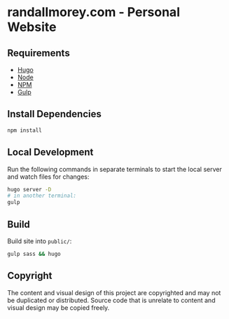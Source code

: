 # randallmorey.com - Personal Website

## Requirements

- [Hugo](https://gohugo.io/)
- [Node](https://nodejs.org/en/)
- [NPM](https://nodejs.org/en/)
- [Gulp](https://gulpjs.com)


## Install Dependencies

```bash
npm install
```


## Local Development

Run the following commands in separate terminals to start the local server and
watch files for changes:

```bash
hugo server -D
# in another terminal:
gulp
```


## Build

Build site into `public/`:
```bash
gulp sass && hugo
```


## Copyright

The content and visual design of this project are copyrighted and may not be
duplicated or distributed.  Source code that is unrelate to content and
visual design may be copied freely.
